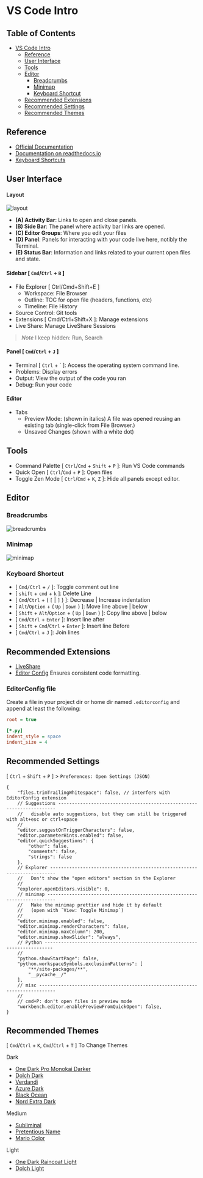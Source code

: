 VS Code Intro
=============


Table of Contents
-----------------

* [VS Code Intro](#vs-code-intro)
  * [Reference](#reference)
  * [User Interface](#user-interface)
  * [Tools](#tools)
  * [Editor](#editor)
    * [Breadcrumbs](#breadcrumbs)
    * [Minimap](#minimap)
    * [Keyboard Shortcut](#keyboard-shortcut)
  * [Recommended Extensions](#recommended-extensions)
  * [Recommended Settings](#recommended-settings)
  * [Recommended Themes](#recommended-themes)

Reference
---------

* [Official Documentation](https://code.visualstudio.com/docs)
* [Documentation on readthedocs.io](https://vscode.readthedocs.io/en/latest/)
* [Keyboard Shortcuts](https://code.visualstudio.com/shortcuts/keyboard-shortcuts-windows.pdf)


User Interface
--------------

#### Layout

![layout](https://code.visualstudio.com/assets/docs/getstarted/userinterface/hero.png)

* **(A) Activity Bar**: Links to open and close panels.
* **(B) Side Bar**: The panel where activity bar links are opened.
* **(C) Editor Groups**: Where you edit your files
* **(D) Panel**: Panels for interacting with your code live here, notibly the Terminal.
* **(E) Status Bar**: Information and links related to your current open files and state.

#### Sidebar [ `Cmd`/`Ctrl` + `B` ]
* File Explorer [ Ctrl/Cmd+Shift+E ]
  - Workspace: File Browser
  - Outline: TOC for open file (headers, functions, etc)
  - Timeline: File History
* Source Control: Git tools
* Extensions [ Cmd/Ctrl+Shift+X ]: Manage extensions
* Live Share: Manage LiveShare Sessions

> _Note_ I keep hidden: Run, Search

#### Panel [ `Cmd`/`Ctrl` + `J` ]
* Terminal [ `Ctrl` + \` ]: Access the operating system command line.
* Problems: Display errors
* Output: View the output of the code you ran
* Debug: Run your code

#### Editor
* Tabs
  - Preview Mode: (shown in italics) A file was opened reusing an existing tab (single-click from File Browser.)
  - Unsaved Changes (shown with a white dot)


Tools
-----

* Command Palette [ `Ctrl`/`Cmd` + `Shift` + `P` ]: Run VS Code commands
* Quick Open [ `Ctrl`/`Cmd` + `P` ]: Open files
* Toggle Zen Mode [ `Ctrl`/`Cmd` + `K`, `Z` ]: Hide all panels except editor.

Editor
------

### Breadcrumbs
![breadcrumbs](https://code.visualstudio.com/assets/docs/getstarted/userinterface/breadcrumbs.png)

### Minimap
![minimap](https://code.visualstudio.com/assets/docs/getstarted/userinterface/minimap.png)

### Keyboard Shortcut

* [ `Cmd/Ctrl` + `/` ]: Toggle comment out line
* [ `shift` + `cmd` + `k` ]: Delete Line
* [ `Cmd`/`Ctrl` + ( `[` | `]` ) ]: Decrease | Increase indentation
* [ `Alt`/`Option` + ( `Up` | `Down` ) ]: Move line above | below
* [ `Shift` + `Alt`/`Option` + ( `Up` | `Down` ) ]: Copy line above | below
* [ `Cmd`/`Ctrl` + `Enter` ]: Insert line after
* [ `Shift` + `Cmd`/`Ctrl` + `Enter` ]: Insert line Before
* [ `Cmd`/`Ctrl` + `J` ]: Join lines

Recommended Extensions
----------------------

* [LiveShare](https://marketplace.visualstudio.com/items?itemName=ms-vsliveshare.vsliveshare)
* [Editor Config](https://marketplace.visualstudio.com/items?itemName=EditorConfig.EditorConfig)
  Ensures consistent code formatting.

### EditorConfig file

  Create a file in your project dir or home dir named `.editorconfig` and append at least the following:

```ini
root = true

[*.py]
indent_style = space
indent_size = 4
```

Recommended Settings
--------------------

[ `Ctrl` + `Shift` + `P` ] > `Preferences: Open Settings (JSON)`

```jsonc
{
    "files.trimTrailingWhitespace": false, // interfers with EditorConfig extension
    // Suggestions ---------------------------------------------------------------------
    //   disable auto suggestions, but they can still be triggered with alt+esc or ctrl+space
    //
    "editor.suggestOnTriggerCharacters": false,
    "editor.parameterHints.enabled": false,
    "editor.quickSuggestions": {
        "other": false,
        "comments": false,
        "strings": false
    },
    // Explorer ------------------------------------------------------------------------
    //   Don't show the "open editors" section in the Explorer
    //
    "explorer.openEditors.visible": 0,
    // minimap -------------------------------------------------------------------------
    //   Make the minimap prettier and hide it by default
    //   (open with `View: Toggle Minimap`)
    //
    "editor.minimap.enabled": false,
    "editor.minimap.renderCharacters": false,
    "editor.minimap.maxColumn": 200,
    "editor.minimap.showSlider": "always",
    // Python -------------------------------------------------------------------------
    //
    "python.showStartPage": false,
    "python.workspaceSymbols.exclusionPatterns": [
        "**/site-packages/**",
        "__pycache__/"
    ],
    // misc ----------------------------------------------------------------------------
    //
    // cmd+P: don't open files in preview mode
    "workbench.editor.enablePreviewFromQuickOpen": false,
}
```

Recommended Themes
------------------

[ `Cmd`/`Ctrl` + `K`, `Cmd`/`Ctrl` + `T` ] To Change Themes

Dark
* [One Dark Pro Monokai Darker](https://marketplace.visualstudio.com/items?itemName=eserozvataf.one-dark-pro-monokai-darker)
* [Dolch Dark](https://marketplace.visualstudio.com/items?itemName=be5invis.theme-dolch)
* [Verdandi](https://marketplace.visualstudio.com/items?itemName=Shirayuki.verdandi-alter-customized)
* [Azure Dark](https://marketplace.visualstudio.com/items?itemName=eddyw.azure-dark-theme)
* [Black Ocean](https://marketplace.visualstudio.com/items?itemName=zamerick.black-ocean)
* [Nord Extra Dark](https://marketplace.visualstudio.com/items?itemName=yamenarahman.nord-extra-dark)

Medium
* [Subliminal](https://marketplace.visualstudio.com/items?itemName=gaearon.subliminal)
* [Pretentious Name](https://marketplace.visualstudio.com/items?itemName=zhiayang.pretentious-name)
* [Mario Color](https://marketplace.visualstudio.com/items?itemName=alphatr.mario-theme)

Light
* [One Dark Raincoat Light](https://marketplace.visualstudio.com/items?itemName=ginfuru.ginfuru-onedark-raincoat-theme)
* [Dolch Light](https://marketplace.visualstudio.com/items?itemName=be5invis.theme-dolch)
